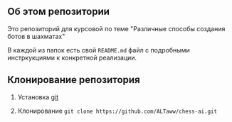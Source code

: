 ## Об этом репозитории

Это репозиторий для курсовой по теме "Различные способы создания ботов в шахматах"

В каждой из папок есть свой `README.md` файл c подробными инстркукциями к конкретной реализации.

## Клонирование репозитория

1. Установка [git](https://git-scm.com/)

2. Клонирование `git clone https://github.com/ALTaww/chess-ai.git`
